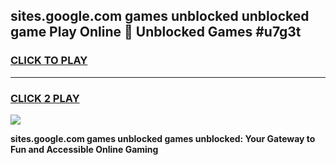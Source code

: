 
## sites.google.com games unblocked unblocked game Play Online 👋 Unblocked Games #u7g3t
<h3>
<a href="https://premium.freeplayer.one?title=sites.google.com_games_unblocked&ref=21F">CLICK TO PLAY</a></h3>
<hr>

<h3>
<a href="https://premium.freeplayer.one?title=sites.google.com_games_unblocked&ref=21F">CLICK 2 PLAY</a>
  
</h3>

<a href="https://premium.freeplayer.one?title=sites.google.com_games_unblocked&ref=21F/"><img src="https://clearcache.store/games.png"></a>


**sites.google.com games unblocked games unblocked: Your Gateway to Fun and Accessible Online Gaming**

